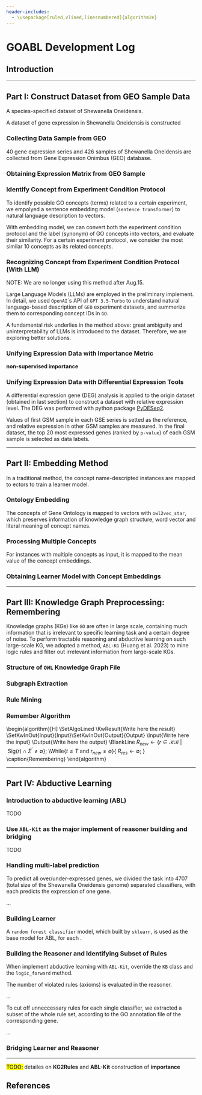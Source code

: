 ```yaml
---
header-includes:
  - \usepackage[ruled,vlined,linesnumbered]{algorithm2e}
---
```


# GOABL Development Log

## Introduction

---

## Part I: Construct Dataset from GEO Sample Data

A species-specified dataset of Shewanella Oneidensis.

A dataset of gene expression in Shewanella Oneidensis is constructed

### Collecting Data Sample from GEO

40 gene expression series and 426 samples of Shewanella Oneidensis are
collected from Gene Expression Onimbus (GEO) database.

### Obtaining Expression Matrix from GEO Sample

### Identify Concept from Experiment Condition Protocol

To identify possible GO concepts (terms) related to a certain experiment, we empolyed
a sentence embedding model (`sentence transformer`) to natural language description
to vectors.

With embedding model, we can convert both the experiment condition protocol
and the label (synonym) of GO concepts into vectors, and evaluate their similarity.
For a certain experiment protocol, we consider the most similar 10 concepts as
its related concepts.

### Recognizing Concept from Experiment Condition Protocol (With LLM)

NOTE: We are no longer using this method after Aug.15.

Large Language Models (LLMs) are employed in the preliminary implement.
In detail, we used `OpenAI`\`s API of `GPT 3.5-Turbo` to understand natural
language-based description of `GEO` experiment datasets, and summerize
them to corresponding concept IDs in `GO`.

A fundamental risk underlies in the method above: great ambiguity and uninterpretability
of LLMs is introduced to the dataset. Therefore, we are exploring better solutions.

### Unifying Expression Data with Importance Metric

**non-supervised importance**

### Unifying Expression Data with Differential Expression Tools

A differential expression gene (DEG) analysis is applied to the origin dataset
(obtained in last section) to construct a dataset with relative expression level.
The DEG was performed with python package [PyDESeq2](https://github.com/owkin/PyDESeq2).

Values of first GSM sample in each GSE series is setted as the reference, and relative
expression in other GSM samples are measured. In the final dataset, the top 20 most
expressed genes (ranked by `p-value`) of each GSM sample is selected as data labels.

---

## Part II: Embedding Method

In a traditional method, the concept name-descripted instances are mapped to
ectors to train a learner model.

### Ontology Embedding

The concepts of Gene Ontology is mapped to vectors with `owl2vec_star`, which
preserves information of knowledge graph structure, word vector and literal meaning
of concept names.

### Processing Multiple Concepts

For instances with multiple concepts as input, it is mapped to the mean value of
the concept embeddings.

### Obtaining Learner Model with Concept Embeddings

---

## Part III: Knowledge Graph Preprocessing: Remembering

Knowledge graphs (KGs) like `GO` are often in large scale, containing much information
that is irrelevant to specific learning task and a certain degree of noise.
To perform tractable reasoning and abductive learning on such large-scale KG, we
adopted a method, `ABL-KG` (Huang et al. 2023) to mine logic rules and filter out
irrelevant information from large-scale KGs.

### Structure of `OWL` Knowledge Graph File

### Subgraph Extraction

### Rule Mining

### Remember Algorithm


\begin{algorithm}[H]
\SetAlgoLined
\KwResult{Write here the result}
\SetKwInOut{Input}{Input}\SetKwInOut{Output}{Output}
\Input{Write here the input}
\Output{Write here the output}
\BlankLine
$R_{new} \leftarrow \{r \in \mathcal{KB}\ |\ \mathrm{Sig}(r) \cap \Sigma^\prime \neq \emptyset\}$\;
\While{$t \leq T\ \mathrm{ and }\ r_{new}\neq\emptyset$}{
    $R_{res} \leftarrow \emptyset$\;
}
\caption{Remembering}
\end{algorithm}

---

## Part IV: Abductive Learning

### Introduction to abductive learning (ABL)

TODO

### Use `ABL-Kit` as the major implement of reasoner building and bridging

TODO

### Handling multi-label prediction

To predict all over/under-expressed genes, we divided the task into 4707
(total size of the Shewanella Oneidensis genome) separated classifiers,
with each predicts the expression of one gene.

...

### Building Learner

A `random forest classifier` model, which built by `sklearn`, is used as the base
model for ABL, for each .

### Building the Reasoner and Identifying Subset of Rules

When implement abductive learning with `ABL-Kit`, override the `KB` class and the
`logic_forward` method.

The number of violated rules (axioms) is evaluated in the reasoner.

...

To cut off unneccessary rules for each single classifier, we extracted a subset
of the whole rule set, according to the GO annotation file of the corresponding gene.

...

### Bridging Learner and Reasoner

---

<mark>TODO:</mark>
detailes on **KG2Rules** and **ABL-Kit**
construction of **importance**

## References
